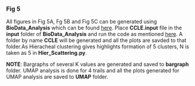 ### Fig 5

All figures in Fig 5A, Fg 5B and Fig 5C can be generated using **BioData_Analysis** which can be found [here](https://github.com/uday2607/CSB-SCLC/tree/master/Additional_Codes/BioData-Analysis). Place **CCLE.input** file in the **input** folder of **BioData_Analysis** and run the code as mentioned [here](https://github.com/uday2607/CSB-SCLC/tree/master/Additional_Codes/BioData-Analysis/README.md). A folder by name **CCLE** will be generated and all the plots are savded to that folder.As Hieracheal clustering gives highlights formation of 5 clusters, N is taken as 5 in **Hier_Scattering.py**.

**NOTE**: Bargraphs of several K values are generated and saved to **bargraph** folder. UMAP analysis is done for 4 trails and all the plots generated for UMAP analysis are saved to **UMAP** folder.
